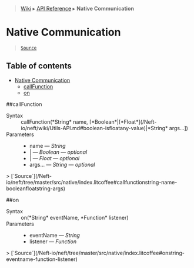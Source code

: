 > [Wiki](Home) ▸ [API Reference](API-Reference) ▸ **Native Communication**

# Native Communication

> [`Source`](/Neft-io/neft/tree/master/src/native/index.litcoffee#native-communication)

## Table of contents
* [Native Communication](#native-communication)
  * [callFunction](#callfunction)
  * [on](#on)

##callFunction
<dl><dt>Syntax</dt><dd>callFunction(*String* name, [*Boolean*|[*Float*](/Neft-io/neft/wiki/Utils-API.md#boolean-isfloatany-value)|*String* args...])</dd><dt>Parameters</dt><dd><ul><li>name — <i>String</i></li><li>| — <i>Boolean</i> — <i>optional</i></li><li>| — <i>Float</i> — <i>optional</i></li><li>args... — <i>String</i> — <i>optional</i></li></ul></dd></dl>
> [`Source`](/Neft-io/neft/tree/master/src/native/index.litcoffee#callfunctionstring-name-booleanfloatstring-args)

##on
<dl><dt>Syntax</dt><dd>on(*String* eventName, *Function* listener)</dd><dt>Parameters</dt><dd><ul><li>eventName — <i>String</i></li><li>listener — <i>Function</i></li></ul></dd></dl>
> [`Source`](/Neft-io/neft/tree/master/src/native/index.litcoffee#onstring-eventname-function-listener)

